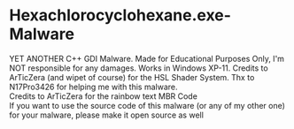 # Hexachlorocyclohexane.exe-Malware
YET ANOTHER C++ GDI Malware. Made for Educational Purposes Only, I'm NOT responsible for any damages. Works in Windows XP-11. Credits to ArTicZera (and wipet of course) for the HSL Shader System. Thx to N17Pro3426 for helping me with this malware.
<br>
Credits to ArTicZera for the rainbow text MBR Code
<br>
If you want to use the source code of this malware (or any of my other one) for your malware, please make it open source as well

